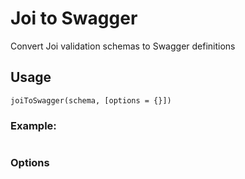 # Joi to Swagger

Convert Joi validation schemas to Swagger definitions

## Usage

```
joiToSwagger(schema, [options = {}])
```

### Example:

```

```

### Options
